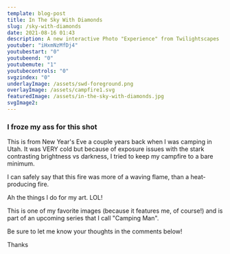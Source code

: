 ```yaml
---
template: blog-post
title: In The Sky With Diamonds
slug: /sky-with-diamonds
date: 2021-08-16 01:43
description: A new interactive Photo "Experience" from Twilightscapes
youtuber: "iHxmNzMfDj4"
youtubestart: "0"
youtubeend: "0"
youtubemute: "1"
youtubecontrols: "0"
svgzindex: "0"
underlayImage: /assets/swd-foreground.png
overlayImage: /assets/campfire1.svg
featuredImage: /assets/in-the-sky-with-diamonds.jpg
svgImage2: 
---
```




### I froze my ass for this shot

This is from New Year's Eve a couple years back when I was camping in Utah. It was VERY cold but because of exposure issues with the stark contrasting brightness vs darkness, I tried to keep my campfire to a bare minimum.

I can safely say that this fire was more of a waving flame, than a heat-producing fire. 

Ah the things I do for my art. LOL!

This is one of my favorite images (because it features me, of course!) and is part of an upcoming series that I call "Camping Man". 

Be sure to let me know your thoughts in the comments below!

Thanks


 


<!--

iHxmNzMfDj4 **

NfEdtor4cis

/assets/randpaul-sucks.svg
/assets/default-og-image.jpg
/assets/cuomotouchy-story.jpg
 const Url = <iframe title="AdFree YouTube" id="youtube" className="video" width="100%" height="350" frameBorder="0" playsInline src="https://www.youtube.com/embed/" + frontmatter.youtuber + "?controls=" + frontmatter.youtubecontrols + "&amp;showinfo=0&amp;rel=0&amp;autoplay=1&amp;start=" + frontmatter.youtubestart + "&amp;end=" + frontmatter.youtubeend + "&amp;loop=1&amp;mute=" + frontmatter.youtubemute + "&amp;playsinline=1&amp;playlist=" + frontmatter.youtuber + "/>" ? frontmatter.featuredImage2.relativePath : "" -->